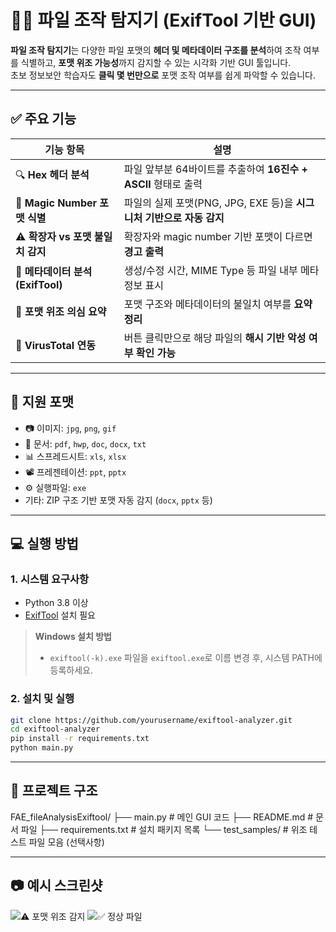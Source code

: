 # 🕵️‍♀️ 파일 조작 탐지기 (ExifTool 기반 GUI)

**파일 조작 탐지기**는 다양한 파일 포맷의 **헤더 및 메타데이터 구조를 분석**하여 조작 여부를 식별하고, **포맷 위조 가능성**까지 감지할 수 있는 시각화 기반 GUI 툴입니다.  
초보 정보보안 학습자도 **클릭 몇 번만으로** 포맷 조작 여부를 쉽게 파악할 수 있습니다.

---

## ✅ 주요 기능

| 기능 항목                 | 설명                                                                 |
|--------------------------|----------------------------------------------------------------------|
| 🔍 **Hex 헤더 분석**       | 파일 앞부분 64바이트를 추출하여 **16진수 + ASCII** 형태로 출력       |
| 🎯 **Magic Number 포맷 식별** | 파일의 실제 포맷(PNG, JPG, EXE 등)을 **시그니처 기반으로 자동 감지** |
| ⚠️ **확장자 vs 포맷 불일치 감지** | 확장자와 magic number 기반 포맷이 다르면 **경고 출력**                |
| 📂 **메타데이터 분석 (ExifTool)** | 생성/수정 시간, MIME Type 등 파일 내부 메타정보 표시               |
| 📌 **포맷 위조 의심 요약**     | 포맷 구조와 메타데이터의 불일치 여부를 **요약 정리**                  |
| 🔗 **VirusTotal 연동**       | 버튼 클릭만으로 해당 파일의 **해시 기반 악성 여부 확인 가능**        |

---

## 🧪 지원 포맷

- 📷 이미지: `jpg`, `png`, `gif`  
- 📄 문서: `pdf`, `hwp`, `doc`, `docx`, `txt`  
- 📊 스프레드시트: `xls`, `xlsx`  
- 📽️ 프레젠테이션: `ppt`, `pptx`  
- ⚙️ 실행파일: `exe`  
- 기타: ZIP 구조 기반 포맷 자동 감지 (`docx`, `pptx` 등)

---

## 💻 실행 방법

### 1. 시스템 요구사항
- Python 3.8 이상
- [ExifTool](https://exiftool.org/) 설치 필요

> **Windows 설치 방법**
> - `exiftool(-k).exe` 파일을 `exiftool.exe`로 이름 변경 후, 시스템 PATH에 등록하세요.

### 2. 설치 및 실행
```bash
git clone https://github.com/yourusername/exiftool-analyzer.git
cd exiftool-analyzer
pip install -r requirements.txt
python main.py
```

---

## 📂 프로젝트 구조
FAE_fileAnalysisExiftool/
├── main.py              # 메인 GUI 코드
├── README.md            # 문서 파일
├── requirements.txt     # 설치 패키지 목록
└── test_samples/        # 위조 테스트 파일 모음 (선택사항)

---

## 📷 예시 스크린샷
![⚠️ 포맷 위조 감지](image.png)
![✅ 정상 파일](image-1.png)